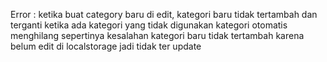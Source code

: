 Error :
ketika buat category baru di edit, kategori baru tidak tertambah dan terganti
ketika ada kategori yang tidak digunakan kategori otomatis menghilang
sepertinya kesalahan kategori baru tidak tertambah karena belum edit di localstorage jadi tidak ter update